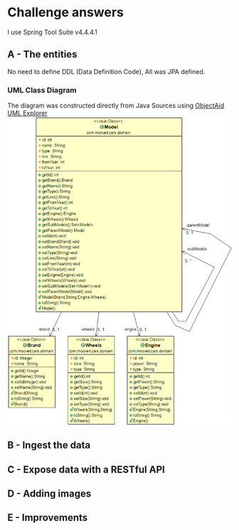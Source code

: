 # Challenge answers
I use Spring Tool Suite v4.4.4.1

## A - The entities
No need to define DDL (Data Definition Code), All was JPA defined.
### UML Class Diagram
The diagram was constructed directly from Java Sources using <a href="www.objectaid.com" target="_blank">ObjectAid UML Explorer</a>
![UML Class Diagram](cars/Diagram.png)

## B - Ingest the data

## C - Expose data with a RESTful API

## D - Adding images

## E - Improvements